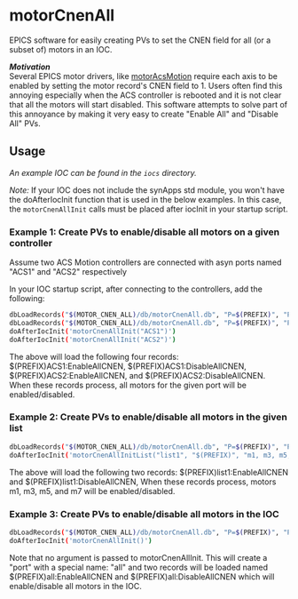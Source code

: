 # motorCnenAll
EPICS software for easily creating PVs to set the CNEN field for all (or a subset of) motors in an IOC.

***Motivation***  
Several EPICS motor drivers, like [motorAcsMotion](https://github.com/epics-motor/motorAcsMotion) require
each axis to be enabled by setting the motor record's CNEN field to 1. Users often find this annoying
especially when the ACS controller is rebooted and it is not clear that all the motors will start disabled.
This software attempts to solve part of this annoyance by making it very easy to create "Enable All" and "Disable All" PVs.

## Usage
*An example IOC can be found in the `iocs` directory.*

*Note:* If your IOC does not include the synApps std module, you won't have the doAfterIocInit function
that is used in the below examples. In this case, the `motorCnenAllInit` calls must be placed after
iocInit in your startup script.


### **Example 1:** Create PVs to enable/disable all motors on a given controller  
Assume two ACS Motion controllers are connected with asyn ports named "ACS1" and "ACS2" respectively

In your IOC startup script, after connecting to the controllers, add the following:
```bash
dbLoadRecords("$(MOTOR_CNEN_ALL)/db/motorCnenAll.db", "P=$(PREFIX)", "PORT=ACS1")
dbLoadRecords("$(MOTOR_CNEN_ALL)/db/motorCnenAll.db", "P=$(PREFIX)", "PORT=ACS2")
doAfterIocInit('motorCnenAllInit("ACS1")')
doAfterIocInit('motorCnenAllInit("ACS2")')
```

The above will load the following four records: $(PREFIX)ACS1:EnableAllCNEN, $(PREFIX)ACS1:DisableAllCNEN,
$(PREFIX)ACS2:EnableAllCNEN, and $(PREFIX)ACS2:DisableAllCNEN. When these records process, all motors for the given port
will be enabled/disabled.

### **Example 2:** Create PVs to enable/disable all motors in the given list

```bash
dbLoadRecords("$(MOTOR_CNEN_ALL)/db/motorCnenAll.db", "P=$(PREFIX)", "PORT=list1")
doAfterIocInit('motorCnenAllInitList("list1", "$(PREFIX)", "m1, m3, m5, m7")')
```
The above will load the following two records: $(PREFIX)list1:EnableAllCNEN and $(PREFIX)list1:DisableAllCNEN,
When these records process, motors m1, m3, m5, and m7 will be enabled/disabled.

### **Example 3:** Create PVs to enable/disable all motors in the IOC

```bash
dbLoadRecords("$(MOTOR_CNEN_ALL)/db/motorCnenAll.db", "P=$(PREFIX)", "PORT=all")
doAfterIocInit('motorCnenAllInit()')
```
Note that no argument is passed to motorCnenAllInit. This will create a "port" with a special name: "all" and two records
will be loaded named $(PREFIX)all:EnableAllCNEN and $(PREFIX)all:DisableAllCNEN which will enable/disable all motors
in the IOC.
